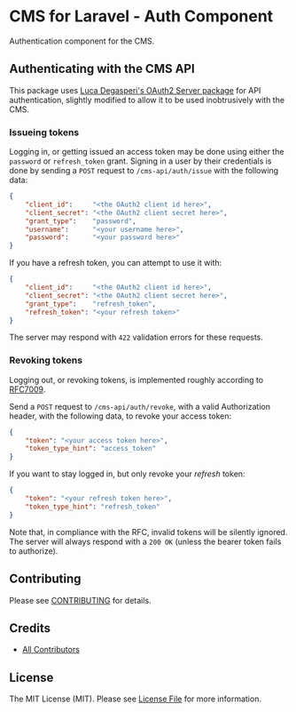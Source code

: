 # CMS for Laravel - Auth Component

Authentication component for the CMS.


## Authenticating with the CMS API

This package uses [Luca Degasperi's OAuth2 Server package](https://github.com/lucadegasperi/oauth2-server-laravel)
for API authentication, slightly modified to allow it to be used inobtrusively with the CMS.

### Issueing tokens

Logging in, or getting issued an access token may be done using either the `password` or `refresh_token` grant.
Signing in a user by their credentials is done by sending a `POST` request to `/cms-api/auth/issue` with the following data:

```json
{
    "client_id":     "<the OAuth2 client id here>",
    "client_secret": "<the OAuth2 client secret here>",
    "grant_type":    "password",
    "username":      "<your username here>",
    "password":      "<your password here>"
}
```

If you have a refresh token, you can attempt to use it with:

```json
{
    "client_id":     "<the OAuth2 client id here>",
    "client_secret": "<the OAuth2 client secret here>",
    "grant_type":    "refresh_token",
    "refresh_token": "<your refresh token>"
}
```

The server may respond with `422` validation errors for these requests.

### Revoking tokens

Logging out, or revoking tokens, is implemented roughly according to [RFC7009](https://tools.ietf.org/html/rfc7009).

Send a `POST` request to `/cms-api/auth/revoke`, with a valid Authorization header, with the following data, 
to revoke your access token:

```json
{
    "token": "<your access token here>",
    "token_type_hint": "access_token"
}
```

If you want to stay logged in, but only revoke your *refresh* token:

```json
{
    "token": "<your refresh token here>",
    "token_type_hint": "refresh_token"
}
```

Note that, in compliance with the RFC, invalid tokens will be silently ignored.
The server will always respond with a `200 OK` (unless the bearer token fails to authorize).


## Contributing

Please see [CONTRIBUTING](CONTRIBUTING.md) for details.


## Credits

- [All Contributors][link-contributors]

## License

The MIT License (MIT). Please see [License File](LICENSE.md) for more information.

[link-contributors]: ../../contributors
